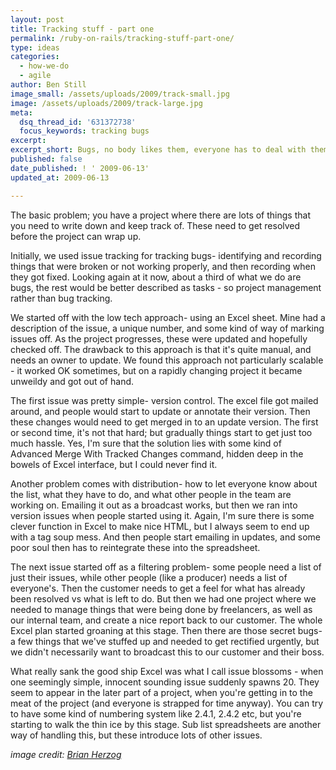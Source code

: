 ```yaml
---
layout: post
title: Tracking stuff - part one
permalink: /ruby-on-rails/tracking-stuff-part-one/
type: ideas
categories:
  - how-we-do
  - agile
author: Ben Still
image_small: /assets/uploads/2009/track-small.jpg
image: /assets/uploads/2009/track-large.jpg
meta:
  dsq_thread_id: '631372738'
  focus_keywords: tracking bugs
excerpt:
excerpt_short: Bugs, no body likes them, everyone has to deal with them. Here's how we've tried tracking ours so far.
published: false
date_published: ! ' 2009-06-13'
updated_at: 2009-06-13

---
```


The basic problem; you have a project where there are lots of things that you need to write down and keep track of. These need to get resolved before the project can wrap up.

Initially, we used issue tracking for tracking bugs- identifying and recording things that were broken or not working properly, and then recording when they got fixed. Looking again at it now, about a third of what we do are bugs, the rest would be better described as tasks - so project management rather than bug tracking.

We started off with the low tech approach- using an Excel sheet. Mine had a description of the issue, a unique number, and some kind of way of marking issues off. As the project progresses, these were updated and hopefully checked off. The drawback to this approach is that it's quite manual, and needs an owner to update. We found this approach not particularly scalable - it worked OK sometimes, but on a rapidly changing project it became unweildy and got out of hand.

The first issue was pretty simple- version control. The excel file got mailed around, and people would start to update or annotate their version. Then these changes would need to get merged in to an update version. The first or second time, it's not that hard; but gradually things start to get just too much hassle. Yes, I'm sure that the solution lies with some kind of Advanced Merge With Tracked Changes command, hidden deep in the bowels of Excel interface, but I could never find it.

Another problem comes with distribution- how to let everyone know about the list, what they have to do, and what other people in the team are working on. Emailing it out as a broadcast works, but then we ran into version issues when people started using it. Again, I'm sure there is some clever function in Excel to make nice HTML, but I always seem to end up with a tag soup mess. And then people start emailing in updates, and some poor soul then has to reintegrate these into the spreadsheet.

The next issue started off as a filtering problem- some people need a list of just their issues, while other people (like a producer) needs a list of everyone's. Then the customer needs to get a feel for what has already been resolved vs what is left to do. But then we had one project where we needed to manage things that were being done by freelancers, as well as our internal team, and create a nice report back to our customer. The whole Excel plan started groaning at this stage. Then there are those secret bugs- a few things that we've stuffed up and needed to get rectified urgently, but we didn't necessarily want to broadcast this to our customer and their boss.

What really sank the good ship Excel was what I call issue blossoms - when one seemingly simple, innocent sounding issue suddenly spawns 20. They seem to appear in the later part of a project, when you're getting in to the meat of the project (and everyone is strapped for time anyway). You can try to have some kind of numbering system like 2.4.1, 2.4.2 etc, but you're starting to walk the thin ice by this stage. Sub list spreadsheets are another way of handling this, but these introduce lots of other issues.

*image credit: [Brian Herzog](https://www.flickr.com/photos/herzogbr/)*
